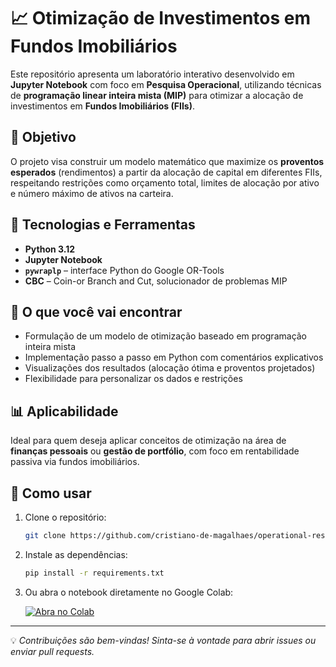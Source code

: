# 📈 Otimização de Investimentos em Fundos Imobiliários

Este repositório apresenta um laboratório interativo desenvolvido em **Jupyter Notebook** com foco em **Pesquisa Operacional**, utilizando técnicas de **programação linear inteira mista (MIP)** para otimizar a alocação de investimentos em **Fundos Imobiliários (FIIs)**.

## 🎯 Objetivo

O projeto visa construir um modelo matemático que maximize os **proventos esperados** (rendimentos) a partir da alocação de capital em diferentes FIIs, respeitando restrições como orçamento total, limites de alocação por ativo e número máximo de ativos na carteira.

## 🧪 Tecnologias e Ferramentas

- **Python 3.12**
- **Jupyter Notebook**
- **`pywraplp`** – interface Python do Google OR-Tools
- **CBC** – Coin-or Branch and Cut, solucionador de problemas MIP

## 🧠 O que você vai encontrar

- Formulação de um modelo de otimização baseado em programação inteira mista
- Implementação passo a passo em Python com comentários explicativos
- Visualizações dos resultados (alocação ótima e proventos projetados)
- Flexibilidade para personalizar os dados e restrições

## 📊 Aplicabilidade

Ideal para quem deseja aplicar conceitos de otimização na área de **finanças pessoais** ou **gestão de portfólio**, com foco em rentabilidade passiva via fundos imobiliários.

## 🚀 Como usar

1. Clone o repositório:
   ```bash
   git clone https://github.com/cristiano-de-magalhaes/operational-research.git
   ```
2. Instale as dependências:
   ```bash
   pip install -r requirements.txt
   ```
3. Ou abra o notebook diretamente no Google Colab:

   [![Abra no Colab](https://colab.research.google.com/assets/colab-badge.svg)](https://colab.research.google.com/github/cristiano-de-magalhaes/operational-research/blob/main/operational_research_lab.ipynb)

---

💡 *Contribuições são bem-vindas! Sinta-se à vontade para abrir issues ou enviar pull requests.*